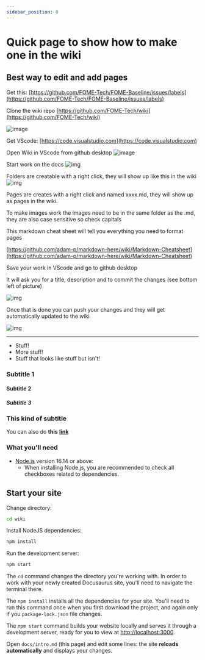```yaml
---
sidebar_position: 0
---
```


# Quick page to show how to make one in the wiki

## Best way to edit and add pages

Get this:
[https://github.com/FOME-Tech/FOME-Baseline/issues/labels](https://github.com/FOME-Tech/FOME-Baseline/issues/labels)

Clone the wiki repo
[https://github.com/FOME-Tech/wiki](https://github.com/FOME-Tech/wiki)

![image](Clone.JPG)

Get VScode:
[https://code.visualstudio.com](https://code.visualstudio.com)

Open Wiki in VScode from github desktop
![image](VScode.JPG)

Start work on the docs
![img](Docs.JPG)

Folders are creatable with a right click, they will show up like this in the wiki
![img](Folder.JPG)

Pages are creates with a right click and named xxxx.md, they will show up as pages in the wiki.

To make images work the images need to be in the same folder as the .md, they are also case sensitive so check capitals

This markdown cheat sheet will tell you everything you need to format pages

[https://github.com/adam-p/markdown-here/wiki/Markdown-Cheatsheet](https://github.com/adam-p/markdown-here/wiki/Markdown-Cheatsheet)

Save your work in VScode and go to github desktop

It will ask you for a title, description and to commit the changes (see bottom left of picture)

![img](Commit.JPG)

Once that is done you can push your changes and they will get automatically updated to the wiki

![img](Push.JPG)

---

- Stuff!
- More stuff!
- Stuff that looks like stuff but isn't!

### Subtitle 1

#### Subtitle 2

##### Subtitle 3

### This kind of subtitle

You can also do **this** **[link](https://fome.tech)**

### What you'll need

- [Node.js](https://nodejs.org/en/download/) version 16.14 or above:
  - When installing Node.js, you are recommended to check all checkboxes related to dependencies.

## Start your site

Change directory:

```bash
cd wiki
```

Install NodeJS dependencies:

```bash
npm install
```

Run the development server:

```bash
npm start
```

The `cd` command changes the directory you're working with. In order to work with your newly created Docusaurus site, you'll need to navigate the terminal there.

The `npm install` installs all the dependencies for your site. You'll need to run this command once when you first download the project, and again only if you `package-lock.json` file changes.

The `npm start` command builds your website locally and serves it through a development server, ready for you to view at [http://localhost:3000](http://localhost:3000).

Open `docs/intro.md` (this page) and edit some lines: the site **reloads automatically** and displays your changes.

